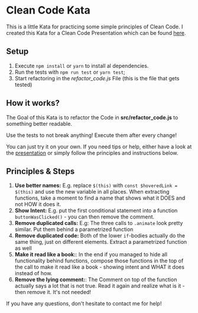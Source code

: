 # Clean Code Kata
This is a little Kata for practicing some simple principles of Clean Code.
I created this Kata for a Clean Code Presentation which can be found [here](https://slides.com/davel/clean-code).

## Setup
1. Execute `npm install` or `yarn` to install al dependencies.
2. Run the tests with `npm run test` or `yarn test`;
3. Start refactoring in the _refactor_code.js_ File (this is the file that gets tested)

## How it works?
The Goal of this Kata is to refactor the Code in **src/refactor_code.js** to something better readable.

Use the tests to not break anything! Execute them after every change!

You can just try it on your own. If you need tips or help, either have a look at the [presentation](https://slides.com/davel/clean-code) or simply follow the principles and instructions below.

## Principles & Steps
1. **Use better names:** E.g. replace `$(this)` with `const $hoveredLink = $(this)` and use the new variable in all places. When extracting functions, take a moment to find a name that shows what it DOES and not HOW it does it.
2. **Show Intent:** E.g. put the first conditional statement into a function `buttonWasClicked()` - you can then remove the comment.
3. **Remove duplicated calls:** E.g: The three calls to `.animate` look pretty similar. Put them behind a parametrized function
4. **Remove duplicated code:** Both of the lower `if`-bodies actually do the same thing, just on different elements. Extract a parametrized function as well
5. **Make it read like a book:**: In the end if you managed to hide all functionality behind functions, compose those functions in the top of the call to make it read like a book - showing intent and WHAT it does instead of how.
6. **Remove the lying comment:**: The Comment on top of the function actually says a lot that is not true. Read it again and realize what is it - then remove it. It's not needed!

If you have any questions, don't hesitate to contact me for help!


